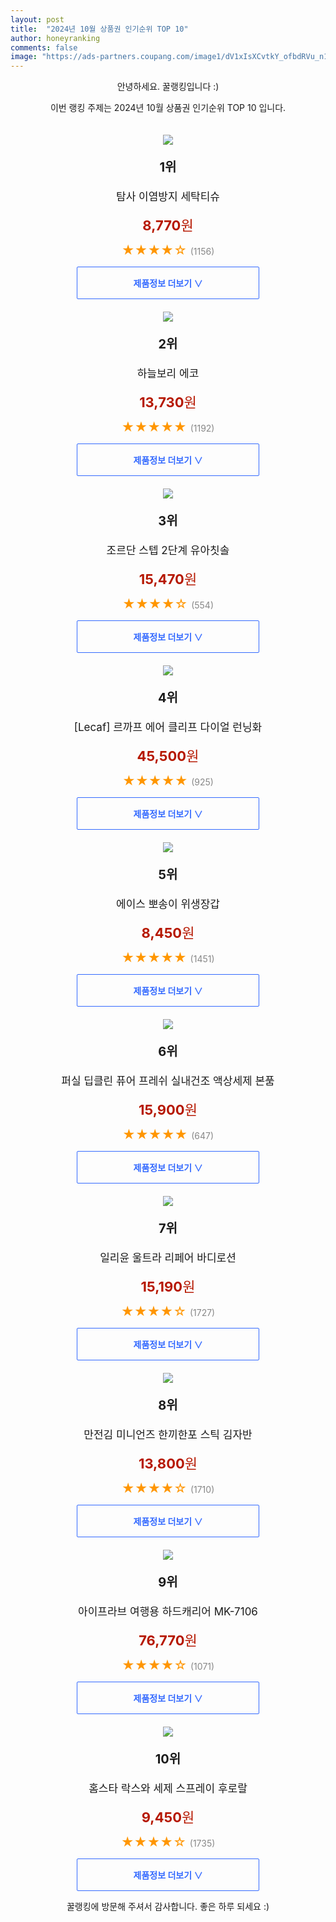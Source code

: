 ```yaml
---
layout: post
title:  "2024년 10월 상품권 인기순위 TOP 10"
author: honeyranking
comments: false
image: "https://ads-partners.coupang.com/image1/dV1xIsXCvtkY_ofbdRVu_n1FcLxZcmMxPfrXc5HgQwyFzpl_V6AJp3ViiWbmW7ou-AiIkzQ1c0_FDRrtDOh_rstARdgjQYaNAIM59KYymDw1XSp11wU5aHpYAfAhUfzBgoO1q4rTl6NzQL2iBuXjqX67cbLXTtYx9BhIaA_ArOw5uMchyeH7VPlgeJaxojrkLArXqXCCeLpBiZOqmsHmVqalWEOILkSApeY0t-udDNcwyGZ1C0QjPv9yM99VMgaxByv_J553seCB-RBEX4_B-yXbxXbat8bdzen2"
---
```

<p style="text-align: center;">안녕하세요. 꿀랭킹입니다 :)</p>
<p style="text-align: center;">이번 랭킹 주제는 2024년 10월 상품권 인기순위 TOP 10 입니다.</p><center><img src="https://ads-partners.coupang.com/image1/dV1xIsXCvtkY_ofbdRVu_n1FcLxZcmMxPfrXc5HgQwyFzpl_V6AJp3ViiWbmW7ou-AiIkzQ1c0_FDRrtDOh_rstARdgjQYaNAIM59KYymDw1XSp11wU5aHpYAfAhUfzBgoO1q4rTl6NzQL2iBuXjqX67cbLXTtYx9BhIaA_ArOw5uMchyeH7VPlgeJaxojrkLArXqXCCeLpBiZOqmsHmVqalWEOILkSApeY0t-udDNcwyGZ1C0QjPv9yM99VMgaxByv_J553seCB-RBEX4_B-yXbxXbat8bdzen2" style="margin-top:20px" /></center><p style="text-align: center; font-size: 20px"><b>1위</b></p><p style="text-align: center; font-size: 17px">탐사 이염방지 세탁티슈</p><p style="text-align: center;"><span style="color: #b61800; font-size: 22px;"><b>8,770</b>원</span></p><p style="text-align: center;"><span style="color: #ff9600; font-size: 20px;">★★★★☆ </span><span style="color: #878787;">(1156)</span></p><center><a href="https://link.coupang.com/re/AFFSDP?lptag=AF3899140&subid=honeyrank&pageKey=6237174496&itemId=12567673946&vendorItemId=79835877124&traceid=V0-153-b95dbaadbdb2bfa8&requestid=20241012130000575112020107"><div style="font-size: 14px; display: inline-block; padding: 15px 90px; color: #346aff; border-radius: 2px; border: 1px solid #346aff; cursor: pointer;"><b>제품정보 더보기 &or;</b></div></a></center><center><img src="https://ads-partners.coupang.com/image1/_hrdCmx2ITr9AKDC_kFK0ZW_RwtwaxAN4l9SygNS-khQdoDl07exZTgmjWi-8aQb1gIHraQJ6J9TNV8dCo7Yv1hHYDt0zz6Xpsr9YNIgKcvcoi-rQGKTQsbNGXFCIKceTqlTbt9RRdfkxsUb_L5HqKBgClEJJ8dI_s5rN0IfYanM4IEM0xJWsKgSJSDd3STZLio0n8tjL5PsnpuQQxlsseL47RKKevly5fnCO6H2BXBvYkg2O8nXEUNEE-9153hX59uG14PcBNd6_bR0wvY8kwoNV66VoT2Edfw=" style="margin-top:20px" /></center><p style="text-align: center; font-size: 20px"><b>2위</b></p><p style="text-align: center; font-size: 17px">하늘보리 에코</p><p style="text-align: center;"><span style="color: #b61800; font-size: 22px;"><b>13,730</b>원</span></p><p style="text-align: center;"><span style="color: #ff9600; font-size: 20px;">★★★★★ </span><span style="color: #878787;">(1192)</span></p><center><a href="https://link.coupang.com/re/AFFSDP?lptag=AF3899140&subid=honeyrank&pageKey=7420809688&itemId=21947270614&vendorItemId=81744840472&traceid=V0-153-127dbb70570409f8&requestid=20241012130000575112020107"><div style="font-size: 14px; display: inline-block; padding: 15px 90px; color: #346aff; border-radius: 2px; border: 1px solid #346aff; cursor: pointer;"><b>제품정보 더보기 &or;</b></div></a></center><center><img src="https://ads-partners.coupang.com/image1/9Tuj9YNLg5-27oPv9Sa4UIrAJw-AnPHL5JIbhrE7LfEoTVch2U281ZNIVNAwiZOwqUu2lPxPdRwA82gZ8uH1ZS_oJqjXICEl_XhcGZqL8iJYazns9thP6JYqul_S9tG3rMfxR-WJDUS8E4n5tqhzdohoXBUodolITk8SRwNBJStEnTf6wwD7mJgZX0jsRLx369QFUdqzRaQFdC_mev7InBFoXSdkb0Y06iaisSxUkEgZAr70Abd1U4m3JwlXc0pwHif97tjsxlYsLE1BalkyxUFmDIfcoLt4Bpw=" style="margin-top:20px" /></center><p style="text-align: center; font-size: 20px"><b>3위</b></p><p style="text-align: center; font-size: 17px">조르단 스텝 2단계 유아칫솔</p><p style="text-align: center;"><span style="color: #b61800; font-size: 22px;"><b>15,470</b>원</span></p><p style="text-align: center;"><span style="color: #ff9600; font-size: 20px;">★★★★☆ </span><span style="color: #878787;">(554)</span></p><center><a href="https://link.coupang.com/re/AFFSDP?lptag=AF3899140&subid=honeyrank&pageKey=7235518876&itemId=2743900156&vendorItemId=3071822810&traceid=V0-153-a4a8d0d69f6bc625&requestid=20241012130000575112020107"><div style="font-size: 14px; display: inline-block; padding: 15px 90px; color: #346aff; border-radius: 2px; border: 1px solid #346aff; cursor: pointer;"><b>제품정보 더보기 &or;</b></div></a></center><center><img src="https://ads-partners.coupang.com/image1/qHVwIIDCIG2EYlwuqOH2YrFWouucm322LNf01yi2NqzPyCfPzd0XDkXRwUDpCOzcD499_dfGMZcwnPzoiA0L-mlpKWYlhEQ4j7XdrP-qy2HKWwwY3f5RL5RUL5YMaDqZaOojhWNkilVXqDVxt4Gh_wbCRqdvb_txgGkuiS9A_EKWDXwddLsz3wux3zfDboYcYX4u7B-a7CSiPARP-wKb_l0U5RHMU15mRdfPFw7Tq6pVCrKG1G0F1-kOcKgKnuYciGxw6_rCn9nw1aAbk4M9ad3mNqG0Di47-PE=" style="margin-top:20px" /></center><p style="text-align: center; font-size: 20px"><b>4위</b></p><p style="text-align: center; font-size: 17px">[Lecaf] 르까프 에어 클리프 다이얼 런닝화</p><p style="text-align: center;"><span style="color: #b61800; font-size: 22px;"><b>45,500</b>원</span></p><p style="text-align: center;"><span style="color: #ff9600; font-size: 20px;">★★★★★ </span><span style="color: #878787;">(925)</span></p><center><a href="https://link.coupang.com/re/AFFSDP?lptag=AF3899140&subid=honeyrank&pageKey=7828196054&itemId=21283174798&vendorItemId=88409109234&traceid=V0-153-2ade3826edeb2154&requestid=20241012130000575112020107"><div style="font-size: 14px; display: inline-block; padding: 15px 90px; color: #346aff; border-radius: 2px; border: 1px solid #346aff; cursor: pointer;"><b>제품정보 더보기 &or;</b></div></a></center><center><img src="https://ads-partners.coupang.com/image1/Cvi32LLZf2kODCNSCvXmcdHNOW2rf3w07KYrtas8W8n7nNQGtJNeNh_HgLDm3A_60ESyMoXjbusvyndiX7aHRU8EB_M5haTFHiLgtUnujvtmkJBdaFVULyAK5MHqNlGQYolg7rXfqWEhF_EsQjsz5_PjC5pz4yVJ0_z2v91oi3jYBQ9W4x4SOBpMbo-t2eFe7gV5Lgepvqsf361zMDxyRCwp6WXVKTIK510ULMpvj1GNPff1_D7DZTpbDKtG6v_ckXoFka77BpMqXmMwUN-ZNAtFScR9EyUSlxQ=" style="margin-top:20px" /></center><p style="text-align: center; font-size: 20px"><b>5위</b></p><p style="text-align: center; font-size: 17px">에이스 뽀송이 위생장갑</p><p style="text-align: center;"><span style="color: #b61800; font-size: 22px;"><b>8,450</b>원</span></p><p style="text-align: center;"><span style="color: #ff9600; font-size: 20px;">★★★★★ </span><span style="color: #878787;">(1451)</span></p><center><a href="https://link.coupang.com/re/AFFSDP?lptag=AF3899140&subid=honeyrank&pageKey=260308911&itemId=23225935267&vendorItemId=5347564683&traceid=V0-153-ee1b7c170676ec95&requestid=20241012130000575112020107"><div style="font-size: 14px; display: inline-block; padding: 15px 90px; color: #346aff; border-radius: 2px; border: 1px solid #346aff; cursor: pointer;"><b>제품정보 더보기 &or;</b></div></a></center><center><img src="https://ads-partners.coupang.com/image1/6LMJA5V-cvCHLVbO6FYacqSd95NEInPwncFlLTrZXX4z_wL6fp4qv-MbdsOhOd9pF3Ja4_DExhF6WtmVx4iFsWhorOJMJfu6jnJtF4sW-40SMyMiz5ZTeunWB0OGP4nx9rRGvGaiSb2bnw6ShnZUvoARcAQJUniFBFDiS43ZYxVEktj3bgtzls8gLkDwEz_1R295O1eIm2JUoLdDC8oBerTqlcPjVyg0G7NIDuFoKy4UUSO99JuRB_KSmmGw4eIJZ6yTvui7Bpw5h1kj3m7NatGZzRBYlD1UEDvs" style="margin-top:20px" /></center><p style="text-align: center; font-size: 20px"><b>6위</b></p><p style="text-align: center; font-size: 17px">퍼실 딥클린 퓨어 프레쉬 실내건조 액상세제 본품</p><p style="text-align: center;"><span style="color: #b61800; font-size: 22px;"><b>15,900</b>원</span></p><p style="text-align: center;"><span style="color: #ff9600; font-size: 20px;">★★★★★ </span><span style="color: #878787;">(647)</span></p><center><a href="https://link.coupang.com/re/AFFSDP?lptag=AF3899140&subid=honeyrank&pageKey=7156980894&itemId=22123825103&vendorItemId=85321475229&traceid=V0-153-c107aab1f90eef2b&requestid=20241012130000575112020107"><div style="font-size: 14px; display: inline-block; padding: 15px 90px; color: #346aff; border-radius: 2px; border: 1px solid #346aff; cursor: pointer;"><b>제품정보 더보기 &or;</b></div></a></center><center><img src="https://ads-partners.coupang.com/image1/c3Q1W22wv0eKmT-_c8_47BbhJOiObNSL3IVIWC_Fv70rWXZMzBwHSEl-uLjT68WQ4cYAJ-gAeknmgxpNrVOzJvVOKKxJkoY3g35U95xOF7QzSiuJYKU21XI-iI9lcjxrRvX-P3tVcvkNyPW89BsEH33dOvL_FS431HK2LBMM-xSEazgAOZLmcjYUeopmoeZEKyW9WslEIw-yy45JQ4qoCci4-gCEptmnANhFK_2Tis4XFbjqcKje3ejVKZtvV0_SHZB-ECdrdIU5yAzKpO1fPU5URwWaU8_l" style="margin-top:20px" /></center><p style="text-align: center; font-size: 20px"><b>7위</b></p><p style="text-align: center; font-size: 17px">일리윤 울트라 리페어 바디로션</p><p style="text-align: center;"><span style="color: #b61800; font-size: 22px;"><b>15,190</b>원</span></p><p style="text-align: center;"><span style="color: #ff9600; font-size: 20px;">★★★★☆ </span><span style="color: #878787;">(1727)</span></p><center><a href="https://link.coupang.com/re/AFFSDP?lptag=AF3899140&subid=honeyrank&pageKey=344528374&itemId=19830194355&vendorItemId=3335127006&traceid=V0-153-59137e94f7ab727f&requestid=20241012130000575112020107"><div style="font-size: 14px; display: inline-block; padding: 15px 90px; color: #346aff; border-radius: 2px; border: 1px solid #346aff; cursor: pointer;"><b>제품정보 더보기 &or;</b></div></a></center><center><img src="https://ads-partners.coupang.com/image1/67FAU66007BLLWCu6yyIBW6TxgNW_s35jZ6-gzR5xeh8FLaenxonkKrsAfhWsFh9ewG8UfH4HcceqmUAe-HtGSurmyLSvdYRyGvVhRdEr-iuJy1TMQsJozakS493qHJ9baLIcMPdHsKhFNDqxuttF_-JSW3P8_YpaAq5T0471zYf1lBSvtngVW0_QJfqlMF2JKMnrgfpKWCUEjJdvidkgDoLPzmTkI3nSC8yVGPBv-7whbAWgnTm66NHKEfAGA5KDW_E1hfcg3k8y1sAP2ckDZALxi9Q_3Y1tZU=" style="margin-top:20px" /></center><p style="text-align: center; font-size: 20px"><b>8위</b></p><p style="text-align: center; font-size: 17px">만전김 미니언즈 한끼한포 스틱 김자반</p><p style="text-align: center;"><span style="color: #b61800; font-size: 22px;"><b>13,800</b>원</span></p><p style="text-align: center;"><span style="color: #ff9600; font-size: 20px;">★★★★☆ </span><span style="color: #878787;">(1710)</span></p><center><a href="https://link.coupang.com/re/AFFSDP?lptag=AF3899140&subid=honeyrank&pageKey=5256367728&itemId=16643975519&vendorItemId=74749576896&traceid=V0-153-a7f723f88cda993e&requestid=20241012130000575112020107"><div style="font-size: 14px; display: inline-block; padding: 15px 90px; color: #346aff; border-radius: 2px; border: 1px solid #346aff; cursor: pointer;"><b>제품정보 더보기 &or;</b></div></a></center><center><img src="https://ads-partners.coupang.com/image1/ppKt-pthrQbxW435pjUHPOHiIGf9g5zFPy9dhz4dCG-QLI3gMUjG2brQETrcXbXLYZhyHq0gq3B4X0bOTpdoFPXbFPEv_IZTvplsiw0laOZssQHQ72tMWkoE4Nq0ye_YmlnDjV7mdqpPfdyHzy1SUpfOTf-cxBngmzbyUgO8NIltgX5mavcAchJ6iasAqs4AtR0BzeDrVcfnSJCDFH2G3US5SyluXi9q63jepshhl32Vh2jd4KlEJ7eCG8NUps7ciXmqTk18T1lDcQ9s0qAmKa_wADsN-TuXtS4=" style="margin-top:20px" /></center><p style="text-align: center; font-size: 20px"><b>9위</b></p><p style="text-align: center; font-size: 17px">아이프라브 여행용 하드캐리어 MK-7106</p><p style="text-align: center;"><span style="color: #b61800; font-size: 22px;"><b>76,770</b>원</span></p><p style="text-align: center;"><span style="color: #ff9600; font-size: 20px;">★★★★☆ </span><span style="color: #878787;">(1071)</span></p><center><a href="https://link.coupang.com/re/AFFSDP?lptag=AF3899140&subid=honeyrank&pageKey=5398078643&itemId=8068840206&vendorItemId=5096602947&traceid=V0-153-db420524070c6a9c&requestid=20241012130000575112020107"><div style="font-size: 14px; display: inline-block; padding: 15px 90px; color: #346aff; border-radius: 2px; border: 1px solid #346aff; cursor: pointer;"><b>제품정보 더보기 &or;</b></div></a></center><center><img src="https://ads-partners.coupang.com/image1/rFoB_zVje0mShf-frLoguHWMVNdL5Yx3dXXtYz-4WHFpI0dgczj5JKccelbSF8PH3Dhmyq9ERyX5EeqIP5f6GfpsggEH_uqC5VM8sN7s8eVprqjAThSjf2b208jxPiIY2Oerl_nXvWWsac5q-7aGcSR1DeApnMteIlKhBTvArc4Pbhs0buxQd9KYBy7Y2YO-hYAaCI-68jRy_VxCt7RsggS0HNb2Q8Gl1dYOchtjBygcC4T5GyULA_ubTFePmpzYtiZ6KdsqtsulnNNKYyxNalhsYjVsSSqFTA==" style="margin-top:20px" /></center><p style="text-align: center; font-size: 20px"><b>10위</b></p><p style="text-align: center; font-size: 17px">홈스타 락스와 세제 스프레이 후로랄</p><p style="text-align: center;"><span style="color: #b61800; font-size: 22px;"><b>9,450</b>원</span></p><p style="text-align: center;"><span style="color: #ff9600; font-size: 20px;">★★★★☆ </span><span style="color: #878787;">(1735)</span></p><center><a href="https://link.coupang.com/re/AFFSDP?lptag=AF3899140&subid=honeyrank&pageKey=7331962296&itemId=19801755357&vendorItemId=88446291051&traceid=V0-153-0dd62d69759f284c&requestid=20241012130000575112020107"><div style="font-size: 14px; display: inline-block; padding: 15px 90px; color: #346aff; border-radius: 2px; border: 1px solid #346aff; cursor: pointer;"><b>제품정보 더보기 &or;</b></div></a></center><p style="text-align: center;">꿀랭킹에 방문해 주셔서 감사합니다. 좋은 하루 되세요 :)</p>